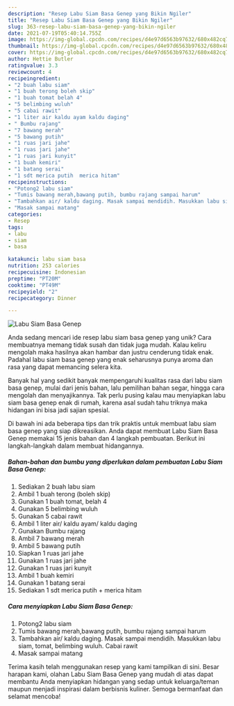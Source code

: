 ```yaml
---
description: "Resep Labu Siam Basa Genep yang Bikin Ngiler"
title: "Resep Labu Siam Basa Genep yang Bikin Ngiler"
slug: 363-resep-labu-siam-basa-genep-yang-bikin-ngiler
date: 2021-07-19T05:40:14.755Z
image: https://img-global.cpcdn.com/recipes/d4e97d6563b97632/680x482cq70/labu-siam-basa-genep-foto-resep-utama.jpg
thumbnail: https://img-global.cpcdn.com/recipes/d4e97d6563b97632/680x482cq70/labu-siam-basa-genep-foto-resep-utama.jpg
cover: https://img-global.cpcdn.com/recipes/d4e97d6563b97632/680x482cq70/labu-siam-basa-genep-foto-resep-utama.jpg
author: Hettie Butler
ratingvalue: 3.3
reviewcount: 4
recipeingredient:
- "2 buah labu siam"
- "1 buah terong boleh skip"
- "1 buah tomat belah 4"
- "5 belimbing wuluh"
- "5 cabai rawit"
- "1 liter air kaldu ayam kaldu daging"
- " Bumbu rajang"
- "7 bawang merah"
- "5 bawang putih"
- "1 ruas jari jahe"
- "1 ruas jari jahe"
- "1 ruas jari kunyit"
- "1 buah kemiri"
- "1 batang serai"
- "1 sdt merica putih  merica hitam"
recipeinstructions:
- "Potong2 labu siam"
- "Tumis bawang merah,bawang putih, bumbu rajang sampai harum"
- "Tambahkan air/ kaldu daging. Masak sampai mendidih. Masukkan labu siam, tomat, belimbing wuluh. Cabai rawit"
- "Masak sampai matang"
categories:
- Resep
tags:
- labu
- siam
- basa

katakunci: labu siam basa 
nutrition: 253 calories
recipecuisine: Indonesian
preptime: "PT20M"
cooktime: "PT49M"
recipeyield: "2"
recipecategory: Dinner

---
```



![Labu Siam Basa Genep](https://img-global.cpcdn.com/recipes/d4e97d6563b97632/680x482cq70/labu-siam-basa-genep-foto-resep-utama.jpg)

Anda sedang mencari ide resep labu siam basa genep yang unik? Cara membuatnya memang tidak susah dan tidak juga mudah. Kalau keliru mengolah maka hasilnya akan hambar dan justru cenderung tidak enak. Padahal labu siam basa genep yang enak seharusnya punya aroma dan rasa yang dapat memancing selera kita.

Banyak hal yang sedikit banyak mempengaruhi kualitas rasa dari labu siam basa genep, mulai dari jenis bahan, lalu pemilihan bahan segar, hingga cara mengolah dan menyajikannya. Tak perlu pusing kalau mau menyiapkan labu siam basa genep enak di rumah, karena asal sudah tahu triknya maka hidangan ini bisa jadi sajian spesial.




Di bawah ini ada beberapa tips dan trik praktis untuk membuat labu siam basa genep yang siap dikreasikan. Anda dapat membuat Labu Siam Basa Genep memakai 15 jenis bahan dan 4 langkah pembuatan. Berikut ini langkah-langkah dalam membuat hidangannya.

<!--inarticleads1-->

##### Bahan-bahan dan bumbu yang diperlukan dalam pembuatan Labu Siam Basa Genep:

1. Sediakan 2 buah labu siam
1. Ambil 1 buah terong (boleh skip)
1. Gunakan 1 buah tomat, belah 4
1. Gunakan 5 belimbing wuluh
1. Gunakan 5 cabai rawit
1. Ambil 1 liter air/ kaldu ayam/ kaldu daging
1. Gunakan  Bumbu rajang
1. Ambil 7 bawang merah
1. Ambil 5 bawang putih
1. Siapkan 1 ruas jari jahe
1. Gunakan 1 ruas jari jahe
1. Gunakan 1 ruas jari kunyit
1. Ambil 1 buah kemiri
1. Gunakan 1 batang serai
1. Sediakan 1 sdt merica putih + merica hitam




<!--inarticleads2-->

##### Cara menyiapkan Labu Siam Basa Genep:

1. Potong2 labu siam
1. Tumis bawang merah,bawang putih, bumbu rajang sampai harum
1. Tambahkan air/ kaldu daging. Masak sampai mendidih. Masukkan labu siam, tomat, belimbing wuluh. Cabai rawit
1. Masak sampai matang




Terima kasih telah menggunakan resep yang kami tampilkan di sini. Besar harapan kami, olahan Labu Siam Basa Genep yang mudah di atas dapat membantu Anda menyiapkan hidangan yang sedap untuk keluarga/teman maupun menjadi inspirasi dalam berbisnis kuliner. Semoga bermanfaat dan selamat mencoba!
